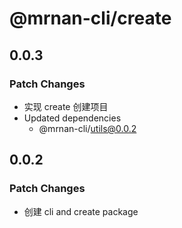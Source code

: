 # @mrnan-cli/create

## 0.0.3

### Patch Changes

- 实现 create 创建项目
- Updated dependencies
  - @mrnan-cli/utils@0.0.2

## 0.0.2

### Patch Changes

- 创建 cli and create package
